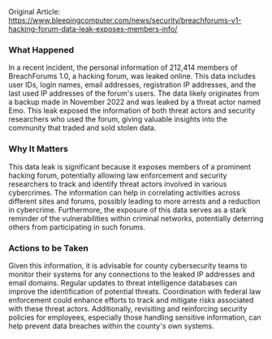 Original Article: https://www.bleepingcomputer.com/news/security/breachforums-v1-hacking-forum-data-leak-exposes-members-info/

### What Happened

In a recent incident, the personal information of 212,414 members of BreachForums 1.0, a hacking forum, was leaked online. This data includes user IDs, login names, email addresses, registration IP addresses, and the last used IP addresses of the forum's users. The data likely originates from a backup made in November 2022 and was leaked by a threat actor named Emo. This leak exposed the information of both threat actors and security researchers who used the forum, giving valuable insights into the community that traded and sold stolen data.

### Why It Matters

This data leak is significant because it exposes members of a prominent hacking forum, potentially allowing law enforcement and security researchers to track and identify threat actors involved in various cybercrimes. The information can help in correlating activities across different sites and forums, possibly leading to more arrests and a reduction in cybercrime. Furthermore, the exposure of this data serves as a stark reminder of the vulnerabilities within criminal networks, potentially deterring others from participating in such forums.

### Actions to be Taken

Given this information, it is advisable for county cybersecurity teams to monitor their systems for any connections to the leaked IP addresses and email domains. Regular updates to threat intelligence databases can improve the identification of potential threats. Coordination with federal law enforcement could enhance efforts to track and mitigate risks associated with these threat actors. Additionally, revisiting and reinforcing security policies for employees, especially those handling sensitive information, can help prevent data breaches within the county's own systems.